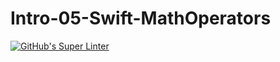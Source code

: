# Intro-05-Swift-MathOperators
[![GitHub's Super Linter](https://github.com/ICS4U-Programming-VanN/Intro-05-Swift-MathOperators/workflows/GitHub's%20Super%20Linter/badge.svg)](https://github.com/ICS4U-Programming-VanN/Intro-05-Swift-MathOperators/actions)